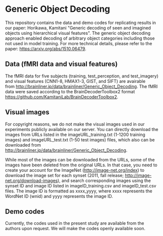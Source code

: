 # Generic Object Decoding

This repository contains the data and demo codes for replicating results in our paper: Horikawa, Kamitani "Generic decoding of seen and imagined objects using hierarchical visual features".
The generic object decoding approach enabled decoding of arbitrary object categories including those not used in model training. For more technical details, please refer to the paper: <https://arxiv.org/abs/1510.06479>.

## Data (fMRI data and visual features)
The fMRI data for five subjects (training, test_perception, and test_imagery) and visual features (CNN1-8, HMAX1-3, GIST, and SIFT) are avairable from <http://brainliner.jp/data/brainliner/Generic_Object_Decoding>. The fMRI data were saved according to the BrainDecoderToolbox2 format <https://github.com/KamitaniLab/BrainDecoderToolbox2>.

## Visual images
For copyright reasons, we do not make the visual images used in our experiments publicly available on our server. You can directly download the images from URLs listed in the imageURL_training.txt (1-1200 training images)  and imageURL_test.txt (1-50 test images) files, which also can be downloaded from <http://brainliner.jp/data/brainliner/Generic_Object_Decoding>. 

While most of the images can be downloaded from the URLs, some of the images have been deleted from the original URLs. In that case, you need to create your account for the ImageNet (<http://image-net.org/index>)  to download the image set for each synset (2011, fall release; <http://image-net.org/download-images>), and search corresponding images using the synset ID and image ID listed in imageID_training.csv and imageID_test.csv files. The image ID is formatted as xxxx_yyyy, where xxxx represents the WordNet ID (wnid) and yyyy represents the image ID.

## Demo codes
Currently, the codes used in the present study are available from the authors upon request. We will make the codes openly available soon.
